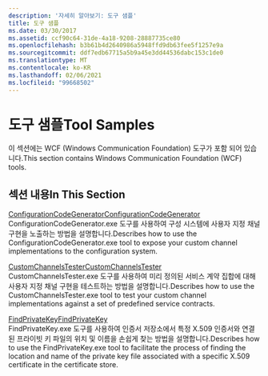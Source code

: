 ```yaml
---
description: '자세히 알아보기: 도구 샘플'
title: 도구 샘플
ms.date: 03/30/2017
ms.assetid: ccf90c64-31de-4a18-9208-28887735ce80
ms.openlocfilehash: b3b61b4d2640986a5948ffd9db63fee5f1257e9a
ms.sourcegitcommit: ddf7edb67715a5b9a45e3dd44536dabc153c1de0
ms.translationtype: MT
ms.contentlocale: ko-KR
ms.lasthandoff: 02/06/2021
ms.locfileid: "99668502"
---
```

# <a name="tool-samples"></a><span data-ttu-id="7cc62-103">도구 샘플</span><span class="sxs-lookup"><span data-stu-id="7cc62-103">Tool Samples</span></span>

<span data-ttu-id="7cc62-104">이 섹션에는 WCF (Windows Communication Foundation) 도구가 포함 되어 있습니다.</span><span class="sxs-lookup"><span data-stu-id="7cc62-104">This section contains Windows Communication Foundation (WCF) tools.</span></span>  
  
## <a name="in-this-section"></a><span data-ttu-id="7cc62-105">섹션 내용</span><span class="sxs-lookup"><span data-stu-id="7cc62-105">In This Section</span></span>  

 [<span data-ttu-id="7cc62-106">ConfigurationCodeGenerator</span><span class="sxs-lookup"><span data-stu-id="7cc62-106">ConfigurationCodeGenerator</span></span>](configurationcodegenerator.md)  
 <span data-ttu-id="7cc62-107">ConfigurationCodeGenerator.exe 도구를 사용하여 구성 시스템에 사용자 지정 채널 구현을 노출하는 방법을 설명합니다.</span><span class="sxs-lookup"><span data-stu-id="7cc62-107">Describes how to use the ConfigurationCodeGenerator.exe tool to expose your custom channel implementations to the configuration system.</span></span>  
  
 [<span data-ttu-id="7cc62-108">CustomChannelsTester</span><span class="sxs-lookup"><span data-stu-id="7cc62-108">CustomChannelsTester</span></span>](customchannelstester.md)  
 <span data-ttu-id="7cc62-109">CustomChannelsTester.exe 도구를 사용하여 미리 정의된 서비스 계약 집합에 대해 사용자 지정 채널 구현을 테스트하는 방법을 설명합니다.</span><span class="sxs-lookup"><span data-stu-id="7cc62-109">Describes how to use the CustomChannelsTester.exe tool to test your custom channel implementations against a set of predefined service contracts.</span></span>  
  
 [<span data-ttu-id="7cc62-110">FindPrivateKey</span><span class="sxs-lookup"><span data-stu-id="7cc62-110">FindPrivateKey</span></span>](findprivatekey.md)  
 <span data-ttu-id="7cc62-111">FindPrivateKey.exe 도구를 사용하여 인증서 저장소에서 특정 X.509 인증서와 연결된 프라이빗 키 파일의 위치 및 이름을 손쉽게 찾는 방법을 설명합니다.</span><span class="sxs-lookup"><span data-stu-id="7cc62-111">Describes how to use the FindPrivateKey.exe tool to facilitate the process of finding the location and name of the private key file associated with a specific X.509 certificate in the certificate store.</span></span>
